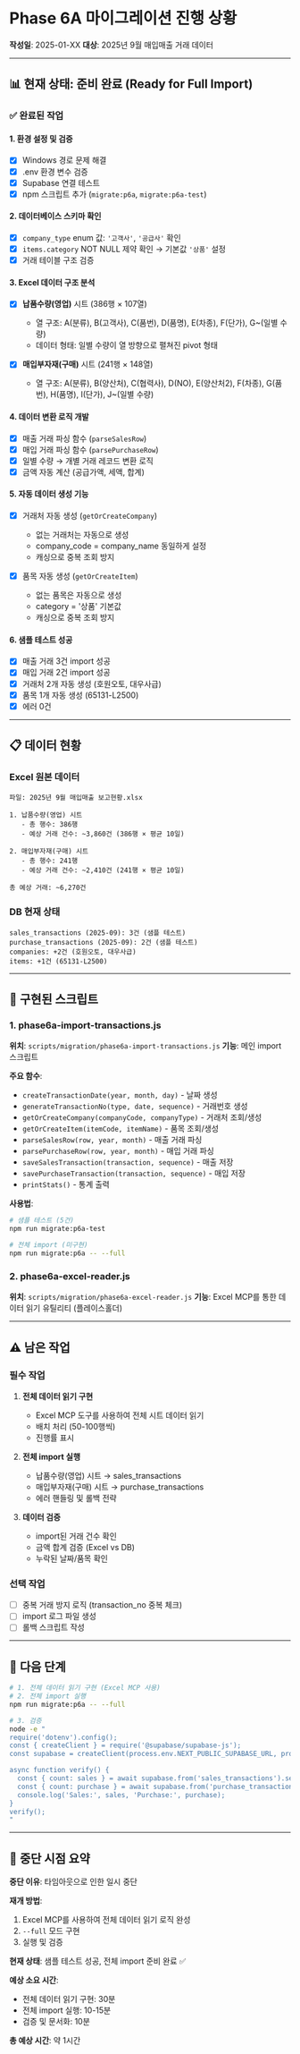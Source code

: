 # Phase 6A 마이그레이션 진행 상황

**작성일**: 2025-01-XX
**대상**: 2025년 9월 매입매출 거래 데이터

---

## 📊 현재 상태: 준비 완료 (Ready for Full Import)

### ✅ 완료된 작업

#### 1. 환경 설정 및 검증
- [x] Windows 경로 문제 해결
- [x] .env 환경 변수 검증
- [x] Supabase 연결 테스트
- [x] npm 스크립트 추가 (`migrate:p6a`, `migrate:p6a-test`)

#### 2. 데이터베이스 스키마 확인
- [x] `company_type` enum 값: `'고객사'`, `'공급사'` 확인
- [x] `items.category` NOT NULL 제약 확인 → 기본값 `'상품'` 설정
- [x] 거래 테이블 구조 검증

#### 3. Excel 데이터 구조 분석
- [x] **납품수량(영업)** 시트 (386행 × 107열)
  - 열 구조: A(분류), B(고객사), C(품번), D(품명), E(차종), F(단가), G~(일별 수량)
  - 데이터 형태: 일별 수량이 열 방향으로 펼쳐진 pivot 형태

- [x] **매입부자재(구매)** 시트 (241행 × 148열)
  - 열 구조: A(분류), B(양산처), C(협력사), D(NO), E(양산처2), F(차종), G(품번), H(품명), I(단가), J~(일별 수량)

#### 4. 데이터 변환 로직 개발
- [x] 매출 거래 파싱 함수 (`parseSalesRow`)
- [x] 매입 거래 파싱 함수 (`parsePurchaseRow`)
- [x] 일별 수량 → 개별 거래 레코드 변환 로직
- [x] 금액 자동 계산 (공급가액, 세액, 합계)

#### 5. 자동 데이터 생성 기능
- [x] 거래처 자동 생성 (`getOrCreateCompany`)
  - 없는 거래처는 자동으로 생성
  - company_code = company_name 동일하게 설정
  - 캐싱으로 중복 조회 방지

- [x] 품목 자동 생성 (`getOrCreateItem`)
  - 없는 품목은 자동으로 생성
  - category = '상품' 기본값
  - 캐싱으로 중복 조회 방지

#### 6. 샘플 테스트 성공
- [x] 매출 거래 3건 import 성공
- [x] 매입 거래 2건 import 성공
- [x] 거래처 2개 자동 생성 (호원오토, 대우사급)
- [x] 품목 1개 자동 생성 (65131-L2500)
- [x] 에러 0건

---

## 📋 데이터 현황

### Excel 원본 데이터
```
파일: 2025년 9월 매입매출 보고현황.xlsx

1. 납품수량(영업) 시트
   - 총 행수: 386행
   - 예상 거래 건수: ~3,860건 (386행 × 평균 10일)

2. 매입부자재(구매) 시트
   - 총 행수: 241행
   - 예상 거래 건수: ~2,410건 (241행 × 평균 10일)

총 예상 거래: ~6,270건
```

### DB 현재 상태
```
sales_transactions (2025-09): 3건 (샘플 테스트)
purchase_transactions (2025-09): 2건 (샘플 테스트)
companies: +2건 (호원오토, 대우사급)
items: +1건 (65131-L2500)
```

---

## 🔧 구현된 스크립트

### 1. phase6a-import-transactions.js
**위치**: `scripts/migration/phase6a-import-transactions.js`
**기능**: 메인 import 스크립트

**주요 함수**:
- `createTransactionDate(year, month, day)` - 날짜 생성
- `generateTransactionNo(type, date, sequence)` - 거래번호 생성
- `getOrCreateCompany(companyCode, companyType)` - 거래처 조회/생성
- `getOrCreateItem(itemCode, itemName)` - 품목 조회/생성
- `parseSalesRow(row, year, month)` - 매출 거래 파싱
- `parsePurchaseRow(row, year, month)` - 매입 거래 파싱
- `saveSalesTransaction(transaction, sequence)` - 매출 저장
- `savePurchaseTransaction(transaction, sequence)` - 매입 저장
- `printStats()` - 통계 출력

**사용법**:
```bash
# 샘플 테스트 (5건)
npm run migrate:p6a-test

# 전체 import (미구현)
npm run migrate:p6a -- --full
```

### 2. phase6a-excel-reader.js
**위치**: `scripts/migration/phase6a-excel-reader.js`
**기능**: Excel MCP를 통한 데이터 읽기 유틸리티 (플레이스홀더)

---

## ⚠️ 남은 작업

### 필수 작업
1. **전체 데이터 읽기 구현**
   - Excel MCP 도구를 사용하여 전체 시트 데이터 읽기
   - 배치 처리 (50-100행씩)
   - 진행률 표시

2. **전체 import 실행**
   - 납품수량(영업) 시트 → sales_transactions
   - 매입부자재(구매) 시트 → purchase_transactions
   - 에러 핸들링 및 롤백 전략

3. **데이터 검증**
   - import된 거래 건수 확인
   - 금액 합계 검증 (Excel vs DB)
   - 누락된 날짜/품목 확인

### 선택 작업
- [ ] 중복 거래 방지 로직 (transaction_no 중복 체크)
- [ ] import 로그 파일 생성
- [ ] 롤백 스크립트 작성

---

## 🚀 다음 단계

```bash
# 1. 전체 데이터 읽기 구현 (Excel MCP 사용)
# 2. 전체 import 실행
npm run migrate:p6a -- --full

# 3. 검증
node -e "
require('dotenv').config();
const { createClient } = require('@supabase/supabase-js');
const supabase = createClient(process.env.NEXT_PUBLIC_SUPABASE_URL, process.env.SUPABASE_SERVICE_ROLE_KEY);

async function verify() {
  const { count: sales } = await supabase.from('sales_transactions').select('*', { count: 'exact', head: true }).gte('transaction_date', '2025-09-01').lte('transaction_date', '2025-09-30');
  const { count: purchase } = await supabase.from('purchase_transactions').select('*', { count: 'exact', head: true }).gte('transaction_date', '2025-09-01').lte('transaction_date', '2025-09-30');
  console.log('Sales:', sales, 'Purchase:', purchase);
}
verify();
"
```

---

## 📝 중단 시점 요약

**중단 이유**: 타임아웃으로 인한 일시 중단

**재개 방법**:
1. Excel MCP를 사용하여 전체 데이터 읽기 로직 완성
2. `--full` 모드 구현
3. 실행 및 검증

**현재 상태**: 샘플 테스트 성공, 전체 import 준비 완료 ✅

**예상 소요 시간**:
- 전체 데이터 읽기 구현: 30분
- 전체 import 실행: 10-15분
- 검증 및 문서화: 10분

**총 예상 시간**: 약 1시간

